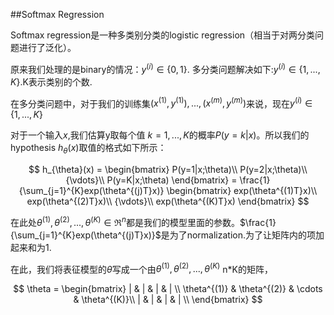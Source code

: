 ##Softmax Regression

Softmax regression是一种多类别分类的logistic regression（相当于对两分类问题进行了泛化）。

原来我们处理的是binary的情况：$y^{(i)}\in\{0,1\}$.
多分类问题解决如下:$y^{(i)}\in\{1,...,K\}$.K表示类别的个数.


在多分类问题中，对于我们的训练集${(x^{(1)},y^{(1)}),...,(x^{(m)},y^{(m)})}$来说，现在$y^{(i)}\in\{1,...,K\}$

对于一个输入$x$,我们估算y取每个值 $k=1,...,K$的概率$P(y=k|x)$。所以我们的 hypothesis $h_{\theta}(x)$取值的格式如下所示：

$$
        h_{\theta}(x) = \begin{bmatrix}
        P(y=1|x;\theta)\\
        P(y=2|x;\theta)\\
        {\vdots}\\
        P(y=K|x;\theta)
        \end{bmatrix} = \frac{1}{\sum_{j=1}^{K}exp(\theta^{(j)T}x)} \begin{bmatrix}
        exp(\theta^{(1)T}x)\\
        exp(\theta^{(2)T}x)\\
        {\vdots}\\
        exp(\theta^{(K)T}x)
        \end{bmatrix}
$$

在此处$\theta^{(1)},\theta^{(2)},...,\theta^{(K)}\in \mathfrak{R}^n$都是我们的模型里面的参数。$\frac{1}{\sum_{j=1}^{K}exp(\theta^{(j)T}x)}$是为了normalization.为了让矩阵内的项加起来和为1.

在此，我们将表征模型的$\theta$写成一个由$\theta^{(1)},\theta^{(2)},...,\theta^{(K)}$ n*K的矩阵，

$$
	\theta = \begin{bmatrix}
        | & | & | & | \\
        \theta^{(1)}  & \theta^{(2)} &  \cdots & \theta^{(K)}\\
        | & | & | & | \\
        \end{bmatrix}
$$



